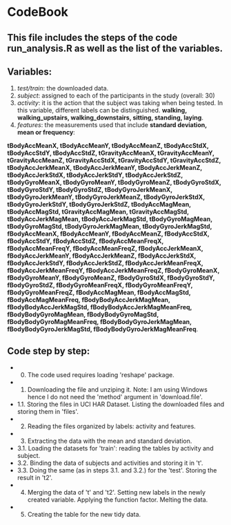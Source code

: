 # CodeBook

## This file includes the steps of the code run_analysis.R as well as the list of the variables.


## Variables:
1. *test/train*: the downloaded data.
2. *subject*: assigned to each of the participants in the study (overall: 30)
3. *activity*: it is the action that the subject was taking when being tested. In this variable, different labels can be distinguished. **walking, walking_upstairs, walking_downstairs, sitting, standing, laying**. 
4. *features*: the measurements used that include **standard deviation, mean or frequency**: 

**tBodyAccMeanX, tBodyAccMeanY, tBodyAccMeanZ, tBodyAccStdX, tBodyAccStdY, tBodyAccStdZ, tGravityAccMeanX, tGravityAccMeanY, tGravityAccMeanZ, tGravityAccStdX, tGravityAccStdY, tGravityAccStdZ, tBodyAccJerkMeanX, tBodyAccJerkMeanY, tBodyAccJerkMeanZ, tBodyAccJerkStdX, tBodyAccJerkStdY, tBodyAccJerkStdZ, tBodyGyroMeanX, tBodyGyroMeanY, tBodyGyroMeanZ, tBodyGyroStdX, tBodyGyroStdY, tBodyGyroStdZ, tBodyGyroJerkMeanX, tBodyGyroJerkMeanY, tBodyGyroJerkMeanZ, tBodyGyroJerkStdX, tBodyGyroJerkStdY, tBodyGyroJerkStdZ, tBodyAccMagMean, tBodyAccMagStd, tGravityAccMagMean, tGravityAccMagStd, tBodyAccJerkMagMean, tBodyAccJerkMagStd, tBodyGyroMagMean, tBodyGyroMagStd, tBodyGyroJerkMagMean, tBodyGyroJerkMagStd, fBodyAccMeanX, fBodyAccMeanY, fBodyAccMeanZ, fBodyAccStdX, fBodyAccStdY, fBodyAccStdZ, fBodyAccMeanFreqX, fBodyAccMeanFreqY, fBodyAccMeanFreqZ, fBodyAccJerkMeanX, fBodyAccJerkMeanY, fBodyAccJerkMeanZ, fBodyAccJerkStdX, fBodyAccJerkStdY, fBodyAccJerkStdZ, fBodyAccJerkMeanFreqX, fBodyAccJerkMeanFreqY, fBodyAccJerkMeanFreqZ, fBodyGyroMeanX, fBodyGyroMeanY, fBodyGyroMeanZ, fBodyGyroStdX, fBodyGyroStdY, fBodyGyroStdZ, fBodyGyroMeanFreqX, fBodyGyroMeanFreqY, fBodyGyroMeanFreqZ, fBodyAccMagMean, fBodyAccMagStd, fBodyAccMagMeanFreq, fBodyBodyAccJerkMagMean, fBodyBodyAccJerkMagStd, fBodyBodyAccJerkMagMeanFreq, fBodyBodyGyroMagMean, fBodyBodyGyroMagStd, fBodyBodyGyroMagMeanFreq, fBodyBodyGyroJerkMagMean, fBodyBodyGyroJerkMagStd, fBodyBodyGyroJerkMagMeanFreq**.


## Code step by step:
* 0. The code used requires loading 'reshape' package.
* 1. Downloading the file and unziping it. Note: I am using Windows hence I do not need the 'method' argument in 'download.file'.
* 1.1. Storing the files in UCI HAR Dataset. Listing the downloaded files and storing them in 'files'.
* 2. Reading the files organized by labels: activity and features.
* 3. Extracting the data with the mean and standard deviation.
* 3.1. Loading the datasets for 'train': reading the tables by activity and subject. 
* 3.2. Binding the data of subjects and activities and storing it in 't'.
* 3.3. Doing the same (as in steps 3.1. and 3.2.) for the 'test'. Storing the result in 't2'.
* 4. Merging the data of 't' and 't2'. Setting new labels in the newly created variable. Applying the function factor. Melting the data.
* 5. Creating the table for the new tidy data.

